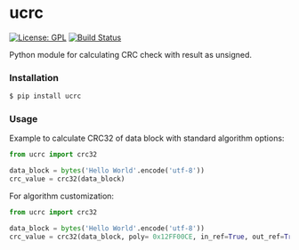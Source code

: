 # ucrc
[![License: GPL](https://img.shields.io/badge/License-GPL-blue)](https://gnu.org/licenses/gpl-3.0.txt)
[![Build Status](https://travis-ci.com/sizeofanton/ucrc.svg?branch=master)](https://travis-ci.com/sizeofanton/ucrc)

Python module for calculating CRC check with result as unsigned.

### Installation
```sh
$ pip install ucrc
```

### Usage
Example to calculate CRC32 of data block with standard algorithm options:

```python
from ucrc import crc32

data_block = bytes('Hello World'.encode('utf-8'))
crc_value = crc32(data_block)
```

For algorithm customization:
```python
from ucrc import crc32

data_block = bytes('Hello World'.encode('utf-8'))
crc_value = crc32(data_block, poly= 0x12FF00CE, in_ref=True, out_ref=True)
```

